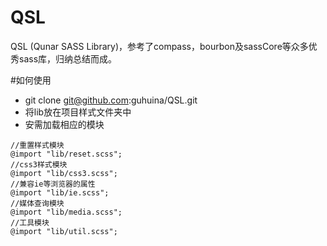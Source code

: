 # QSL

QSL (Qunar SASS Library)，参考了compass，bourbon及sassCore等众多优秀sass库，归纳总结而成。

#如何使用
	
* git clone git@github.com:guhuina/QSL.git
* 将lib放在项目样式文件夹中
* 安需加载相应的模块

```
//重置样式模块
@import "lib/reset.scss";
//css3样式模块
@import "lib/css3.scss";
//兼容ie等浏览器的属性
@import "lib/ie.scss";
//媒体查询模块
@import "lib/media.scss";
//工具模块
@import "lib/util.scss";

```